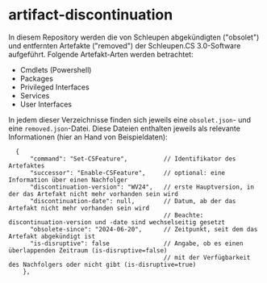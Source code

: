 # artifact-discontinuation

In diesem Repository werden die von Schleupen abgekündigten ("obsolet") und entfernten Artefakte ("removed") der Schleupen.CS 3.0-Software aufgeführt.
Folgende Artefakt-Arten werden betrachtet:
 * Cmdlets (Powershell)
 * Packages
 * Privileged Interfaces
 * Services
 * User Interfaces

In jedem dieser Verzeichnisse finden sich jeweils eine `obsolet.json`- und eine `removed.json`-Datei. Diese Dateien enthalten jeweils als relevante Informationen (hier an Hand von Beispieldaten):
```
  {
      "command": "Set-CSFeature",          // Identifikator des Artefaktes
      "successor": "Enable-CSFeature",     // optional: eine Information über einen Nachfolger
      "discontinuation-version": "WV24",   // erste Hauptversion, in der das Artefakt nicht mehr vorhanden sein wird
      "discontinuation-date": null,        // Datum, ab der das Artefakt nicht mehr vorhanden sein wird
                                           // Beachte: discontinuation-version und -date sind wechselseitig gesetzt
      "obsolete-since": "2024-06-20",      // Zeitpunkt, seit dem das Artefakt abgekündigt ist
      "is-disruptive": false               // Angabe, ob es einen überlappenden Zeitraum (is-disruptive=false)
                                           // mit der Verfügbarkeit des Nachfolgers oder nicht gibt (is-disruptive=true)
    },
```
